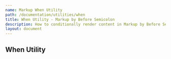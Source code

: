 ```yaml
---
name: Markup When Utility
path: /documentation/utilities/when
title: When Utility - Markup by Before Semicolon
description: How to conditionally render content in Markup by Before Semicolon
layout: document
---
```


## When Utility
